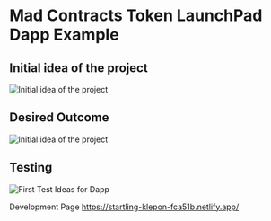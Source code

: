 # Mad Contracts Token LaunchPad Dapp Example


## Initial idea of the project

![Initial idea of the project](https://raw.githubusercontent.com/ArielRin/MericaFkYeahCa/master/projectideas.gif)

## Desired Outcome

![Initial idea of the project](https://raw.githubusercontent.com/ArielRin/MericaFkYeahCa/master/outcome.gif)


## Testing

![First Test Ideas for Dapp](https://raw.githubusercontent.com/ArielRin/MericaFkYeahCa/master/dappimage.png)


Development Page https://startling-klepon-fca51b.netlify.app/
